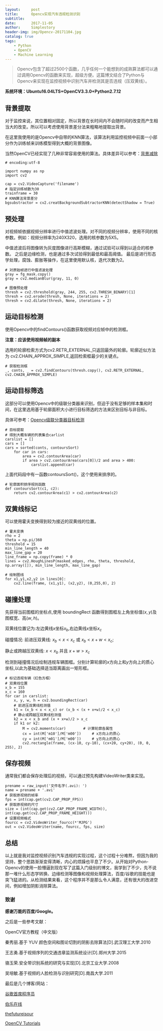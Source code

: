 ```yaml
---
layout:     post
title:      Opencv实现汽车违规检测识别
subtitle:   
date:       2017-11-05
author:     Simplestory
header-img: img/Opencv-20171104.jpg
catalog: true
tags:
    - Python
    - OpenCV
    - Machine Learning
---
```


>Opencv包含了超过2500个函数，几乎任何一个能想到的成熟算法都可以通过调用Opencv的函数来实现，超级方便。这篇博文结合了Python与Opencv来实现在监控视频中识别汽车并检测其是否违规（压双黄线）。

**系统环境：Ubuntu16.04LTS+OpenCV3.3.0+Python2.7.12**

## 背景提取

对于监控来说，其位置相对固定，所以背景在长时间内不会随时间的改变而产生相当大的改变。所以可以考虑使用背景差分法来粗略地提取出背景。

在这里我使用的是Opencv中自带的KNN算法，该算法利用监控视频中前面一小部分作为训练帧来训练模型得到大概的背景图像。

当然OpenCV已经实现了几种非常容易使用的算法。具体差异可以参考：[背景减除](http://www.jianshu.com/p/12533816eddf)

```
# encoding:utf-8

import numpy as np
import cv2

cap = cv2.VideoCapture('filename')
# 指定训练帧数为30
trainframe = 30
# KNN算法背景差分
bgsubstractor = cv2.creatBackgroundSubtractorKNN(detectShadow = True)
```

## 预处理

对视频帧依据视频分辨率进行中值滤波处理。对不同的视频分辨率，使用不同的核参数。例如：视频分辨率为240X320，选用的核参数为5X5。

中值滤波后将图像转为灰度图像进行高斯模糊，通过试验可以得到以适合的核参数。
之后是边缘检测，也是通过多次试验得到最低和最高阈值。
最后是进行形态学处理，腐蚀、膨胀等操作，在这里使用默认核，迭代次数为2。

```
# 对原始帧进行中值滤波处理
gray = fg_mask.copy()
gray = cv2.medianBlur(gray, 11, 0)

# 图像预处理
thresh = cv2.threshold(gray, 244, 255, cv2.THRESH_BINARY)[1]
thresh = cv2.erode(thresh, None, iterations = 2)
thresh = cv2.dilate(thresh, None, iterations = 2)
```

## 运动目标检测

使用Opencv中的findContours()函数获取视频对应帧中的检测框。

**注意：应该使用视频帧的副本**

选用的轮廓检索方式为cv2.RETR_EXTERNAL,只返回最外的轮廓。轮廓近似方法为 cv2.CHAIN_APPROX_SIMPLE,返回检索框最少的关键点。

```
# 获取检测框
_, conts, _ = cv2.findContours(thresh.copy(), cv2.RETR_EXTERNAL, cv2.CHAIN_APPROX_SIMPLE)
```

## 运动目标筛选

这部分可以使用Opencv中的级联分类器来识别，但迫于没有足够的样本集和时间，在这里选用基于轮廓面积大小进行目标筛选的方法来区别目标与非目标。

具体可参考：[Opencv级联分类器目标检测](http://blog.csdn.net/u012507022/article/details/53981399)

```
# 目标提取
# 得到大概车辆的列表集合carlist
carslist = []
cars = []
cars = sorted(conts, contoursSort)
    for car in cars:
        area = cv2.contourArea(car)
        if area > cv2.contourArea(cars[0])/2 and area > 400:
            carslist.append(car)
```

上面代码段中有一函数contoursSort()，这个使用来排序的。

```
# 轮廓面积排序规则函数
def contoursSort(c1, c2):
    return cv2.contourArea(c1) > cv2.contourArea(c2)
```

## 双黄线标记

可以使用霍夫变换得到较为接近的双黄线的位置。

```
# 霍夫变换
rho = 2
theta = np.pi/360
threshold = 15
min_line_length = 40
max_line_gap = 20
line_frame = np.copy(frame) * 0
lines = cv2.HoughLinesP(masked_edges, rho, theta, threshold, np.array([]), min_line_length, max_line_gap)

# 绘制图线
for x1,y1,x2,y2 in lines[0]:    
    cv2.line(frame, (x1,y1), (x2,y2), (0,255,0), 2)  
```

## 碰撞处理

先获得当前图框的坐标点,使用 boundingRect 函数得到图框左上角坐标值$(x,y)$及图框宽、高$(w,h)$。

双黄线位置记为:左边黄线$x$坐标$x_b$,右边黄线$x$坐标$x_c$

碰撞情况:
前进压双黄线: $x_b < x < x_c$ 或 $x_b < x+w < x_c$;

静止或跨越压双黄线: $x < x_b$ 并且 $x+w > x_c$

检测到碰撞情况后绘制违规车辆图框。分别计算轮廓的$x$方向上和$y$方向上的质心坐标,以此为基础选择适当距离画出一矩形框。

```
# 标记违规车辆（红色方框）
# 双黄线位置
x_b = 155
x_c = 160
for car in carslist:
    x, y, w, h = cv2.boundingRect(car)
    # 前进压双黄线检测值
    k1 = (x_b < x < x_c) or (x_b < (x + x+w)/2 < x_c)
    # 静止或跨越压双黄线检测值
    k2 = x < x_b and (x + x+w)/2 > x_c
    if k1 or k2:
        M = cv2.moments(car)        # 计算轮廓各属性
        cx = int(M['m10']/M['m00'])     # x方向上的质心
        cy = int(M['m01']/M['m00'])     # y方向上的质心 
        cv2.rectangle(frame, (cx-10, cy-10), (cx+20, cy+20), (0, 0, 255), 2)
```

## 保存视频

通常我们都会保存处理后的视频，可以通过预先构建VideoWriter类来实现。

```
prename = raw_input('文件名字(.avi): ')
name = prename + '.avi'
# 获取原视频的帧率
fps = int(cap.get(cv2.CAP_PROP_FPS))
# 获取原视频的尺寸
size = (int(cap.get(cv2.CAP_PROP_FRAME_WIDTH)), int(cap.get(cv2.CAP_PROP_FRAME_HEIGHT)))
# 设置视频格式
fourcc = cv2.VideoWriter_fourcc(*'MJPG')
out = cv2.VideoWriter(name, fourcc, fps, size)
```

## 总结

以上就是我对监控视频识别汽车违规的实现过程，这个过程十分难熬，但因为我的坚持，整个思路渐渐变得清晰，内心的烦躁也平息了不少。从开始对Python-Opencv的使用一脸懵逼到现在写了这篇入门级别的博文，我学到了不少，先不说那一堆什么形态学转换、边缘检测等图像和视频处理算法，百度/谷歌的技能也是突飞猛进的。从检测结果来看，这个程序并不是那么令人满意，还有很大的改进空间，例如增加阴影消除算法。

### 致谢

**感谢万能的百度/Google。**

之后是一些参考文献：

OpenCV官方教程（中文版）

秦秀丽.基于 YUV 颜色空间和图论切割的阴影去除算法[D].武汉理工大学.2010

王志勇.基于视频序列的交通违章监测系统设计[D].郑州大学.2015

骆玉荣.安全带识别系统的研究与实现[D].北京工业大学.2008

吴培敏.基于视频的人脸检测与识别研究[D].南昌大学.2011

最后是几个博客/网站：

[谷歌首席程序员](http://blog.csdn.net/qq_29777421/article/details/74737300)

[伯乐在线](http://python.jobbole.com/81593/)

[thefutureisour](http://blog.csdn.net/thefutureisour/article/details/7530344)

[OpenCV Tutorials](https://docs.opencv.org/master/d9/df8/tutorial_root.html)